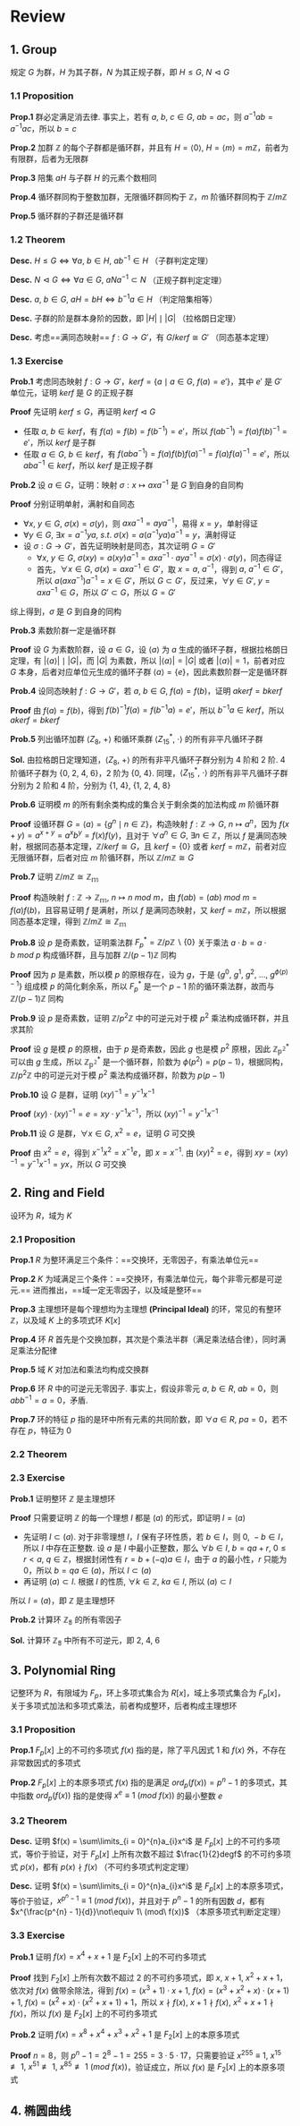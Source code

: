 # $\textbf{Review}$

## $1.$ $\textbf{Group}$

规定 $G$ 为群，$H$ 为其子群，$N$ 为其正规子群，即 $H\leqslant G,\ N\vartriangleleft G$

### $1.1$ $\textbf{Proposition}$

$\textbf{Prop.1}$ 群必定满足消去律. 事实上，若有 $a,\ b,\ c\in G,\ ab = ac$，则 $a^{-1}ab = a^{-1}ac$，所以 $b = c$

$\textbf{Prop.2}$ 加群 $\mathbb{Z}$ 的每个子群都是循环群，并且有 $H = \left\langle 0\right\rangle,\ H = \left\langle m\right\rangle = m\mathbb{Z}$，前者为有限群，后者为无限群

$\textbf{Prop.3}$ 陪集 $aH$ 与子群 $H$ 的元素个数相同

$\textbf{Prop.4}$ 循环群同构于整数加群，无限循环群同构于 $\mathbb{Z}$，$m$ 阶循环群同构于 $\mathbb{Z}/m\mathbb{Z}$

$\textbf{Prop.5}$ 循环群的子群还是循环群

### $1.2$ $\textbf{Theorem}$

$\textbf{Desc.}\ H\leqslant G\Leftrightarrow \forall a,\ b\in H,\ ab^{-1}\in H$ （子群判定定理）

$\textbf{Desc.}\ N\vartriangleleft G\Leftrightarrow \forall a\in G,\ aNa^{-1}\subset N$ （正规子群判定定理）

$\textbf{Desc.}\ a,\ b\in G,\ aH = bH\Leftrightarrow b^{-1}a\in H$ （判定陪集相等）

$\textbf{Desc.}$ 子群的阶是群本身阶的因数，即 $|H|\mid|G|$ （拉格朗日定理）

$\textbf{Desc.}$ 考虑==满同态映射== $f: G\rightarrow G'$，有 $G/kerf\cong G'$ （同态基本定理）

### $1.3$ $\textbf{Exercise}$

$\textbf{Prob.1}$ 考虑同态映射 $f: G\rightarrow G'$，$kerf = \left\{a\mid a\in G,\ f(a) = e'\right\}$，其中 $e'$ 是 $G'$ 单位元，证明 $kerf$ 是 $G$ 的正规子群

$\textbf{Proof}$ 先证明 $kerf\leqslant G$，再证明 $kerf\vartriangleleft G$

- 任取 $a,\ b\in kerf$，有 $f(a) = f(b) = f(b^{-1}) = e'$，所以 $f(ab^{-1}) = f(a)f(b)^{-1} = e'$，所以 $kerf$ 是子群
- 任取 $a\in G,\ b\in kerf$，有 $f(aba^{-1}) = f(a)f(b)f(a)^{-1} = f(a)f(a)^{-1} = e'$，所以 $aba^{-1}\in kerf$，所以 $kerf$ 是正规子群

$\textbf{Prob.2}$ 设 $a\in G$，证明：映射 $\sigma: x\mapsto axa^{-1}$ 是 $G$ 到自身的自同构

$\textbf{Proof}$ 分别证明单射，满射和自同态

- $\forall x,\ y\in G,\ \sigma(x) = \sigma(y)$，则 $axa^{-1} = aya^{-1}$，易得 $x = y$，单射得证
- $\forall y\in G,\ \exists x = a^{-1}ya,\ s.t.\ \sigma(x) = a(a^{-1}ya)a^{-1} = y$，满射得证
- 设 $\sigma: G\rightarrow G'$，首先证明映射是同态，其次证明 $G = G'$
  - $\forall x,\ y\in G,\ \sigma(xy) = a(xy)a^{-1} = axa^{-1}\cdot aya^{-1} = \sigma(x)\cdot \sigma(y)$，同态得证
  - 首先，$\forall x\in G,\ \sigma(x) = axa^{-1}\in G'$，取 $x = a,\ a^{-1}$，得到 $a,\ a^{-1}\in G'$，所以 $a(axa^{-1})a^{-1} = x\in G'$，所以 $G\subset G'$，反过来，$\forall y\in G',\ y = axa^{-1}\in G$，所以 $G'\subset G$，所以 $G = G'$

综上得到，$\sigma$ 是 $G$ 到自身的同构

$\textbf{Prob.3}$ 素数阶群一定是循环群

$\textbf{Proof}$ 设 $G$ 为素数阶群，设 $a\in G$，设 $\left \langle a \right \rangle$ 为 $a$ 生成的循环子群，根据拉格朗日定理，有 $|\left \langle a \right \rangle|\mid |G|$，而 $|G|$ 为素数，所以 $|\left \langle a \right \rangle| = |G|$ 或者 $|\left \langle a \right \rangle| = 1$，前者对应 $G$ 本身，后者对应单位元生成的循环子群 $\left \langle a \right \rangle = \left \{ e \right \}$，因此素数阶群一定是循环群

$\textbf{Prob.4}$ 设同态映射 $f: G\rightarrow G'$，若 $a,\ b\in G,\ f(a) = f(b)$，证明 $akerf = bkerf$

$\textbf{Proof}$ 由 $f(a) = f(b)$，得到 $f(b)^{-1}f(a) = f(b^{-1}a) = e'$，所以 $b^{-1}a\in kerf$，所以 $akerf = bkerf$

$\textbf{Prob.5}$ 列出循环加群 $\left\langle Z_{8},\ +\right\rangle$ 和循环乘群 $\left\langle Z_{15}^{*},\ \cdot\right\rangle$ 的所有非平凡循环子群

$\textbf{Sol.}$ 由拉格朗日定理知道，$\left\langle Z_{8},\ +\right\rangle$ 的所有非平凡循环子群分别为 $4$ 阶和 $2$ 阶. $4$ 阶循环子群为 $\left\{0,\ 2,\ 4,\ 6\right\}$，$2$ 阶为 $\left\{0,\ 4\right\}$. 同理，$\left\langle Z_{15}^{*},\ \cdot\right\rangle$ 的所有非平凡循环子群分别为 $2$ 阶和 $4$ 阶，分别为 $\left\{1,\ 4\right\},\ \left\{1,\ 2,\ 4,\ 8\right\}$

$\textbf{Prob.6}$ 证明模 $m$ 的所有剩余类构成的集合关于剩余类的加法构成 $m$ 阶循环群

$\textbf{Proof}$ 设循环群 $G = \left\langle a\right\rangle = \left\{g^n\mid n\in \mathbb{Z}\right\}$，构造映射 $f: \mathbb{Z}\rightarrow G,\ n\mapsto a^n$，因为 $f(x + y) = a^{x + y} = a^xb^y = f(x)f(y)$，且对于 $\forall a^n\in G,\ \exists n\in \mathbb{Z}$，所以 $f$ 是满同态映射，根据同态基本定理，$\mathbb{Z}/kerf\cong G$，且 $kerf = \left\{0\right\}$ 或者 $kerf = m\mathbb{Z}$，前者对应无限循环群，后者对应 $m$ 阶循环群，所以 $\mathbb{Z}/m\mathbb{Z}\cong G$

$\textbf{Prob.7}$ 证明 $\mathbb{Z}/m\mathbb{Z}\cong \mathbb{Z_{m}}$

$\textbf{Proof}$ 构造映射 $f: \mathbb{Z}\rightarrow \mathbb{Z_{m}},\ n\mapsto n\ mod\ m$，由 $f(ab) = (ab)\ mod\ m = f(a)f(b)$，且容易证明 $f$ 是满射，所以 $f$ 是满同态映射，又 $kerf = m\mathbb{Z}$，所以根据同态基本定理，得到 $\mathbb{Z}/m\mathbb{Z}\cong \mathbb{Z_{m}}$

$\textbf{Prob.8}$ 设 $p$ 是奇素数，证明乘法群 $F_{p}^{*} = \mathbb{Z}/p\mathbb{Z}\backslash \left\{0\right\}$ 关于乘法 $a\cdot b = a\cdot b\ mod\ p$ 构成循环群，且与加群 $\mathbb{Z}/(p - 1)\mathbb{Z}$ 同构

$\textbf{Proof}$ 因为 $p$ 是素数，所以模 $p$ 的原根存在，设为 $g$，于是 $\left\{g^0,\ g^1,\ g^2,\ ...,\ g^{\phi(p) - 1}\right\}$ 组成模 $p$ 的简化剩余系，所以 $F_{p}^{*}$ 是一个 $p - 1$ 阶的循环乘法群，故而与 $\mathbb{Z}/(p - 1)\mathbb{Z}$ 同构

$\textbf{Prob.9}$ 设 $p$ 是奇素数，证明 $\mathbb{Z}/p^2\mathbb{Z}$ 中的可逆元对于模 $p^2$ 乘法构成循环群，并且求其阶

$\textbf{Proof}$ 设 $g$ 是模 $p$ 的原根，由于 $p$ 是奇素数，因此 $g$ 也是模 $p^2$ 原根，因此 $\mathbb{Z_{p^2}}^{*}$ 可以由 $g$ 生成，所以 $\mathbb{Z_{p^2}}^{*}$ 是一个循环群，阶数为 $\phi(p^2) = p(p - 1)$，根据同构，$\mathbb{Z}/p^2\mathbb{Z}$ 中的可逆元对于模 $p^2$ 乘法构成循环群，阶数为 $p(p - 1)$

$\textbf{Prob.10}$ 设 $G$ 是群，证明 $(xy)^{-1} = y^{-1}x^{-1}$

$\textbf{Proof}$ $(xy)\cdot (xy)^{-1} = e = xy\cdot y^{-1}{x}^{-1}$，所以 $(xy)^{-1} = y^{-1}x^{-1}$

$\textbf{Prob.11}$ 设 $G$ 是群，$\forall x\in G,\ x^2 = e$，证明 $G$ 可交换

$\textbf{Proof}$ 由 $x^2 = e$，得到 $x^{-1}x^2 = x^{-1}e$，即 $x = x^{-1}$. 由 $(xy)^2 = e$，得到 $xy = (xy)^{-1} = y^{-1}x^{-1} = yx$，所以 $G$ 可交换

## $2.\ \textbf{Ring and Field}$

设环为 $R$，域为 $K$

### $2.1\ \textbf{Proposition}$

$\textbf{Prop.1}$ $R$ 为整环满足三个条件：==交换环，无零因子，有乘法单位元==

$\textbf{Prop.2}$ $K$ 为域满足三个条件：==交换环，有乘法单位元，每个非零元都是可逆元.== 进而推出，==域一定无零因子，以及域是整环==

$\textbf{Prop.3}$ 主理想环是每个理想均为主理想 $\textbf{(Principal Ideal)}$ 的环，常见的有整环 $\mathbb{Z}$，以及域 $K$ 上的多项式环 $K[x]$

$\textbf{Prop.4}$ 环 $R$ 首先是个交换加群，其次是个乘法半群（满足乘法结合律），同时满足乘法分配律

$\textbf{Prop.5}$ 域 $K$ 对加法和乘法均构成交换群

$\textbf{Prop.6}$ 环 $R$ 中的可逆元无零因子. 事实上，假设非零元 $a,\ b\in R,\ ab = 0$，则 $abb^{-1} = a = 0$，矛盾.

$\textbf{Prop.7}$ 环的特征 $p$ 指的是环中所有元素的共同阶数，即 $\forall a\in R,\ pa = 0$，若不存在 $p$，特征为 $0$

### $2.2\ \textbf{Theorem}$

### $2.3\ \textbf{Exercise}$

$\textbf{Prob.1}$ 证明整环 $\mathbb{Z}$ 是主理想环

$\textbf{Proof}$ 只需要证明 $\mathbb{Z}$ 的每一个理想 $I$ 都是 $(a)$ 的形式，即证明 $I = (a)$

- 先证明 $I\subset (a)$. 对于非零理想 $I$，$I$ 保有子环性质，若 $b\in I$，则 $0,\ -b\in I$，所以 $I$ 中存在正整数. 设 $a$ 是 $I$ 中最小正整数，那么 $\forall b\in I,\ b = qa + r,\ 0\leq r < a,\ q\in \mathbb{Z}$，根据封闭性有 $r = b + (-q)a\in I$，由于 $a$ 的最小性，$r$ 只能为 $0$，所以 $b = qa\in (a)$，所以 $I\subset (a)$
- 再证明 $(a)\subset I$. 根据 $I$ 的性质, $\forall k\in \mathbb{Z},\ ka\in I,$ 所以 $(a)\subset I$

所以 $I = (a)$，即 $\mathbb{Z}$ 是主理想环

$\textbf{Prob.2}$ 计算环 $\mathbb{Z_{8}}$ 的所有零因子

$\textbf{Sol.}$ 计算环 $\mathbb{Z_{8}}$ 中所有不可逆元，即 $2,\ 4,\ 6$

## $3.$ $\textbf{Polynomial Ring}$

记整环为 $R$，有限域为 $F_{p}$，环上多项式集合为 $R[x]$，域上多项式集合为 $F_{p}[x]$，关于多项式加法和多项式乘法，前者构成整环，后者构成主理想环

### $3.1\ \textbf{Proposition}$

$\textbf{Prop.1}$ $F_{p}[x]$ 上的不可约多项式 $f(x)$ 指的是，除了平凡因式 $1$ 和 $f(x)$ 外，不存在非常数因式的多项式

$\textbf{Prop.2}$ $F_{p}[x]$ 上的本原多项式 $f(x)$ 指的是满足 $ord_{p}(f(x)) = p^n - 1$ 的多项式，其中指数 $ord_{p}(f(x))$ 指的是使得 $x^e\equiv 1\ (mod\ f(x))$ 的最小整数 $e$

### $3.2\ \textbf{Theorem}$

$\textbf{Desc.}$ 证明 $f(x) = \sum\limits_{i = 0}^{n}a_{i}x^i$ 是 $F_{p}[x]$ 上的不可约多项式，等价于验证，对于 $F_{p}[x]$ 上所有次数不超过 $\frac{1}{2}degf$ 的不可约多项式 $p(x)$，都有 $p(x)\nmid f(x)$ （不可约多项式判定定理）

$\textbf{Desc.}$ 证明 $f(x) = \sum\limits_{i = 0}^{n}a_{i}x^i$ 是 $F_{p}[x]$ 上的本原多项式，等价于验证，$x^{p^{n} - 1}\equiv 1\ (mod\ f(x))$，并且对于 $p^n - 1$ 的所有因数 $d$，都有 $x^{\frac{p^{n} - 1}{d}}\not\equiv 1\ (mod\ f(x))$ （本原多项式判断定定理）

### $3.3\ \textbf{Exercise}$

$\textbf{Prob.1}$ 证明 $f(x) = x^4 + x + 1$ 是 $F_{2}[x]$ 上的不可约多项式

$\textbf{Proof}$ 找到 $F_{2}[x]$ 上所有次数不超过 $2$ 的不可约多项式，即 $x,\ x + 1,\ x^2 + x + 1$，依次对 $f(x)$ 做带余除法，得到 $f(x) = (x^3 + 1)\cdot x + 1,\ f(x) = (x^3 + x^2 +x)\cdot (x + 1) + 1,\ f(x) = (x^2 + x)\cdot (x^2 + x + 1) + 1$，所以 $x\nmid f(x),\ x + 1\nmid f(x),\ x^2 + x + 1\nmid f(x)$，所以 $f(x)$ 是 $F_{2}[x]$ 上的不可约多项式

$\textbf{Prob.2}$ 证明 $f(x) = x^8 + x^4 + x^3 + x^2 + 1$ 是 $F_{2}[x]$ 上的本原多项式

$\textbf{Proof}$ $n = 8$，则 $p^n - 1= 2 ^ 8 - 1 = 255 = 3\cdot 5\cdot 17$，只需要验证 $x^{255}\equiv 1,\ x^{15}\not\equiv 1,\ x^{51}\not\equiv 1,\ x^{85}\not\equiv 1\ (mod\ f(x))$，验证成立，所以 $f(x)$ 是 $F_{2}[x]$ 上的本原多项式

## $4.$ 椭圆曲线